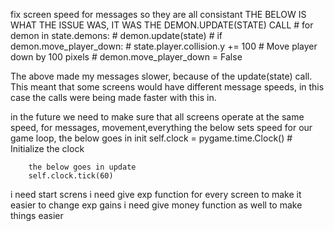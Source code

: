 fix screen speed for messages so they are all consistant
THE BELOW IS WHAT THE ISSUE WAS, IT WAS THE DEMON.UPDATE(STATE) CALL
       # for demon in state.demons:
        #     demon.update(state)
        #     if demon.move_player_down:
        #         state.player.collision.y += 100  # Move player down by 100 pixels
        #         demon.move_player_down = False

The above made my messages slower, because of the update(state) call. This meant that some 
screens would have different message speeds, in this case the calls were being made faster with this in.

in the future we need to make sure that all screens operate at the same speed, for messages, movement,everything
        the below sets speed for our game loop, the below goes in init 
        self.clock = pygame.time.Clock()  # Initialize the clock

        the below goes in update
        self.clock.tick(60)

i need start screns
i need give exp function for every screen to make it easier to change exp gains
i need give money function as well to make things easier




